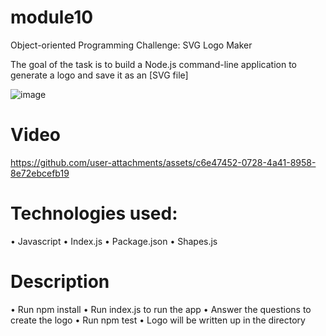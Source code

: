# module10
Object-oriented Programming Challenge: SVG Logo Maker

The goal of the task is to build a Node.js command-line application to generate a logo and save it as an [SVG file]

![image](https://github.com/user-attachments/assets/c4ccb690-49c8-45cf-b917-5440635fe454)


# Video 


https://github.com/user-attachments/assets/c6e47452-0728-4a41-8958-8e72ebcefb19





# Technologies used: 
• Javascript 
• Index.js
• Package.json
• Shapes.js

# Description
• Run npm install 
• Run index.js to run the app
• Answer the questions to create the logo 
• Run npm test
• Logo will be written up in the directory

